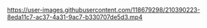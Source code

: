 

https://user-images.githubusercontent.com/118679298/210390223-8eda11c7-ac37-4a31-9ac7-b330707de5d3.mp4

